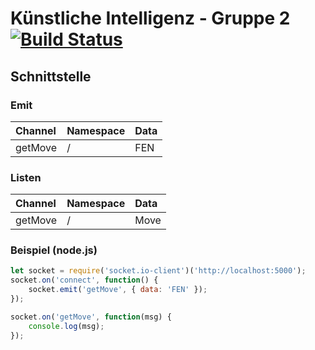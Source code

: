# Künstliche Intelligenz - Gruppe 2   [![Build Status](https://travis-ci.com/deep-green/ki2.svg?branch=master)](https://travis-ci.com/deep-green/ki2)

## Schnittstelle
### Emit
| Channel | Namespace | Data |
|:--------|:----------|:-----|
| getMove | /         | FEN  |

### Listen
| Channel | Namespace | Data |
|:--------|:----------|:-----|
| getMove | /         | Move |

### Beispiel (node.js)
```js
let socket = require('socket.io-client')('http://localhost:5000');
socket.on('connect', function() {
    socket.emit('getMove', { data: 'FEN' });
});

socket.on('getMove', function(msg) {
    console.log(msg);
});
```
